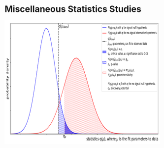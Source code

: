 # Miscellaneous Statistics Studies

<img src="https://github.com/SphericalCowww/Stat_studies/blob/main/hypoTestingDef_Display.png" width="700" height="400">
